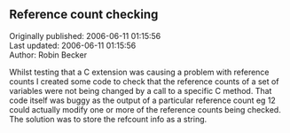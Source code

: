 ## Reference count checking  
Originally published: 2006-06-11 01:15:56  
Last updated: 2006-06-11 01:15:56  
Author: Robin Becker  
  
Whilst testing that a C extension was causing a problem with reference counts I created some code to check that the reference counts of a set of variables were not being changed by a call to a specific C method. That code itself was buggy as the output of a particular reference count eg 12 could actually modify one or more of the reference counts being checked. The solution was to store the refcount info as a string.